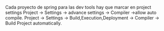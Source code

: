 Cada proyecto de spring para las dev tools hay que marcar en project settings 
Project -> Settings -> advance settings -> Compiler ->allow auto compile.
Project -> Settings -> Build,Execution,Deployment -> Compiler -> Build Project automatically.